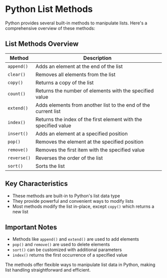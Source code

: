 # Python List Methods

Python provides several built-in methods to manipulate lists. Here's a comprehensive overview of these methods:

## List Methods Overview

| Method | Description |
|--------|-------------|
| `append()` | Adds an element at the end of the list |
| `clear()` | Removes all elements from the list |
| `copy()` | Returns a copy of the list |
| `count()` | Returns the number of elements with the specified value |
| `extend()` | Adds elements from another list to the end of the current list |
| `index()` | Returns the index of the first element with the specified value |
| `insert()` | Adds an element at a specified position |
| `pop()` | Removes the element at the specified position |
| `remove()` | Removes the first item with the specified value |
| `reverse()` | Reverses the order of the list |
| `sort()` | Sorts the list |

## Key Characteristics

- These methods are built-in to Python's list data type
- They provide powerful and convenient ways to modify lists
- Most methods modify the list in-place, except `copy()` which returns a new list

## Important Notes

- Methods like `append()` and `extend()` are used to add elements
- `pop()` and `remove()` are used to delete elements
- `sort()` can be customized with additional parameters
- `index()` returns the first occurrence of a specified value

The methods offer flexible ways to manipulate list data in Python, making list handling straightforward and efficient.